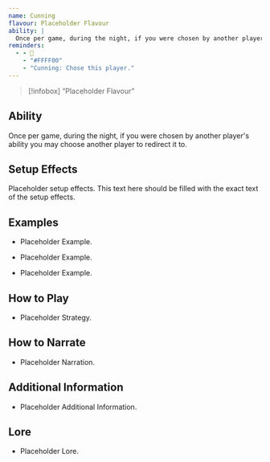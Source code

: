 ```yaml
---
name: Cunning
flavour: Placeholder Flavour
ability: |
  Once per game, during the night, if you were chosen by another player's ability you may choose another player to redirect it to.
reminders:
  - - 🦊
    - "#FFFF00"
    - "Cunning: Chose this player."
---
```

> [!infobox]
>  “Placeholder Flavour”

## Ability
Once per game, during the night, if you were chosen by another player's ability you may choose another player to redirect it to.

## Setup Effects
Placeholder setup effects. This text here should be filled with the exact text of the setup effects.

## Examples
- Placeholder Example.

- Placeholder Example.

- Placeholder Example.

## How to Play
- Placeholder Strategy.

## How to Narrate
- Placeholder Narration.

## Additional Information
- Placeholder Additional Information.

## Lore
- Placeholder Lore.